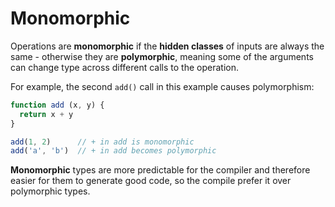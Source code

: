 # Monomorphic

Operations are **monomorphic** if the **hidden classes** of inputs are always the same - otherwise they are **polymorphic**, meaning some of the arguments can change type across different calls to the operation.

For example, the second `add()` call in this example causes polymorphism:

```js
function add (x, y) {
  return x + y
}

add(1, 2)      // + in add is monomorphic
add('a', 'b')  // + in add becomes polymorphic
```

**Monomorphic** types are more predictable for the compiler and therefore easier for them to generate good code, so the compile prefer it over polymorphic types.
